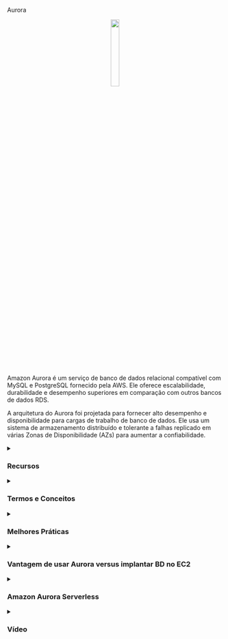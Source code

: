 Aurora

<div align="center">
  <img src="https://dbdb.io/media/logos/amazon-aurora_IGQMXko.png" width="20%">
</div>
<br>
<br>
<p>
Amazon Aurora é um serviço de banco de dados relacional compatível com MySQL e PostgreSQL fornecido pela AWS. Ele oferece escalabilidade, durabilidade e desempenho superiores em comparação com outros bancos de dados RDS.
</p>

A arquitetura do Aurora foi projetada para fornecer alto desempenho e disponibilidade para cargas de trabalho de banco de dados. Ele usa um sistema de armazenamento distribuído e tolerante a falhas replicado em várias Zonas de Disponibilidade (AZs) para aumentar a confiabilidade.
<details><summary><h3>Recursos</h3></summary>
<ul>
    <li><b>Escalabilidade:</b> O Aurora fornece escalabilidade contínua e automática para lidar com cargas de trabalho em crescimento sem tempo de inatividade.</li>
    <li><b>Alta Disponibilidade:</b> O Aurora é projetado para alta disponibilidade com failover automático e backups contínuos para garantir a durabilidade dos dados.</li>
    <li><b>Desempenho:</b> O Aurora oferece alto desempenho com um sistema de armazenamento especialmente projetado e arquitetura distribuída otimizada para cargas de trabalho de banco de dados.</li>
    <li><b>Compatibilidade:</b> O Aurora é compatível com MySQL e PostgreSQL, permitindo a migração fácil de aplicativos e ferramentas existentes.</li>
    <li><b>Backups e Restauração:</b> O Aurora oferece backups contínuos e recuperação até um determinado momento, permitindo restaurar o banco de dados para qualquer segundo dentro do período de retenção.</li>
    <li><b>Segurança:</b> O Aurora fornece recursos avançados de segurança, incluindo criptografia em repouso e em trânsito, autenticação de banco de dados IAM e suporte a VPC.</li>
    <li><b>Comparação:</b> O Aurora é "otimizado pela AWS" e afirma uma melhoria de desempenho de 5x em relação ao MySQL no RDS, mais de 3x o desempenho do Postgres no RDS</li>
    <li><b>Custo:</b> Não está incluído no nível gratuito</li>
</ul> 
</details>
<details><summary><h3>Termos e Conceitos</h3></summary>
<ul>
  <li><b>Cluster:</b> Um cluster Aurora consiste em uma instância primária e até 15 réplicas de leitura. A instância primária lida com operações de gravação, enquanto as réplicas de leitura podem ser usadas para escalonamento de leitura e failover.</li>
  <li><b>Instância:</b> Uma instância Aurora é um único ponto de extremidade em um cluster Aurora. Pode ser uma instância primária ou uma réplica de leitura.</li>
  <li><b>Armazenamento:</b> O Aurora usa um sistema de armazenamento distribuído que se dimensiona automaticamente para até 128 terabytes por instância de banco de dados. Ele fornece desempenho e durabilidade consistentes e altos.</li>
  <li><b>Ponto de Extremidade:</b> Um ponto de extremidade é um endereço de rede que os clientes usam para se conectar a uma instância de banco de dados Aurora.</li>
  <li><b>Failover Automático:</b> O Aurora detecta e substitui automaticamente uma instância primária em caso de falha, minimizando o tempo de inatividade.</li>
  <li><b>Performance Insights:</b> O Performance Insights do Aurora ajuda a monitorar o desempenho do banco de dados e analisar problemas de desempenho em tempo real.</li>
</ul>
</details>
<details><summary><h3>Melhores Práticas</h3></summary>
<ul>
  <li>Projetar tabelas e índices para aproveitar a arquitetura distribuída do Aurora para um desempenho ideal.</li>
  <li>Monitorar regularmente o desempenho do banco de dados usando o Performance Insights do Aurora e configurar alertas para anomalias de desempenho.</li>
  <li>Usar autenticação de banco de dados IAM para gerenciar com segurança o acesso ao banco de dados e eliminar a necessidade de senhas de banco de dados.</li>
  <li>Ativar a criptografia em repouso e em trânsito para proteger dados confidenciais armazenados em bancos de dados Aurora.</li>
  <li>Testar regularmente backups e restaurações até um determinado momento para garantir a recuperabilidade dos dados em caso de falha.</li>
  <li>Implementar implantações multi-AZ para aumentar a disponibilidade e a tolerância a falhas.</li>
  <li>Escalar operações de leitura usando réplicas de leitura do Aurora para descarregar o tráfego de leitura da instância primária.</li>
</ul> 
Essas melhores práticas ajudarão a otimizar o desempenho, a disponibilidade e a segurança do seu banco de dados Aurora, garantindo uma operação confiável para seus aplicativos.
</details>

<details><summary> <h3>Vantagem de usar Aurora versus implantar BD no EC2</h3></summary>
<ul>
  <li> Aurora é um serviço gerenciado:
    <ul>
      <li>Provisionamento automatizado, aplicação de patches do SO</li>
      <li>Backups contínuos e recuperação até um determinado momento</li>
      <li>Painéis de monitoramento e Performance Insights</li>
      <li>Réplicas de leitura para melhorar o desempenho de leitura</li>
      <li>Janelas de manutenção para atualizações</li>
      <li>Capacidade de dimensionamento (vertical e horizontal)</li>
      <li>Armazenamento com dimensionamento e durabilidade automáticos</li>
    </ul>
  </li>
  <li>Mas você não pode fazer SSH em suas instâncias</li>
</ul>

#### Arquitetura de Solução Aurora 

<div align="center">
  <img src="https://thumbs2.imgbox.com/6a/f6/RxlEsCvg_t.png">
</div>

</details>

<details><summary> <h3>Amazon Aurora Serverless</h3></summary>

Amazon Aurora Serverless é uma configuração nativa

 da nuvem e sob demanda do Amazon Aurora que ajusta automaticamente a capacidade do banco de dados para atender às necessidades do aplicativo. Ele oferece escalabilidade perfeita e eficiência de custos ao dimensionar automaticamente para cima ou para baixo com base no uso real. Com o Aurora Serverless, os usuários não precisam mais gerenciar instâncias de banco de dados, sendo ideal para aplicativos com cargas de trabalho imprevisíveis ou variáveis.

<ul>
    <li>Instanciação automática de banco de dados e dimensionamento automático com base no uso real</li>
    <li>O PostgreSQL e o MySQL são ambos suportados como BDs Aurora Serverless</li>
    <li>Não há necessidade de planejamento de capacidade</li>
    <li>Mínima sobrecarga de gerenciamento</li>
    <li>Pagamento por segundo, pode ser mais econômico</li>
</ul>

#### Casos de Uso

O Aurora Serverless é bom para cargas de trabalho infrequentes, intermitentes ou imprevisíveis.

Bem, do ponto de vista do cliente, é super fácil. Ele se conecta a uma frota de proxies gerenciada pelo Aurora. E o Aurora, nos bastidores, vai instanciar instâncias de banco de dados quando precisar escalar para cima ou para baixo. E esses bancos de dados do Aurora vão compartilhar o mesmo volume de armazenamento, não importa o que aconteça. Então, do ponto de vista, se você ver o Aurora sem sobrecarga de gerenciamento e assim por diante, pense no Aurora Serverless.

<div align="center" width="40%">
  <img src="https://thumbs2.imgbox.com/cd/63/C1daqgj1_t.png">
</div>

</details>

<details><summary><h3>Vídeo</h3></summary>
  <div align="center">
    <a href="https://www.youtube.com/watch?v=QIYJ3bFnmIQ" target="_blank">
        <img width="640" height="360" src="https://i.ytimg.com/vi/QIYJ3bFnmIQ/hq720.jpg?sqp=-oaymwEnCNAFEJQDSFryq4qpAxkIARUAAIhCGAHYAQHiAQoIGBACGAY4AUAB&rs=AOn4CLDh0GgMHtW0TNSYETgurI-wLP3VZQ" alt="Watch Video" />
    </a>
  </div>
</details>
